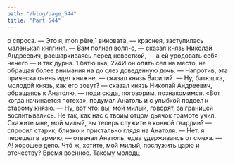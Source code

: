 ```yaml
---
path: "/blog/page_544"
title: "Part 544"
---
```


о спроса.
— Это я, mon père,1 виновата, — краснея, заступилась маленькая княгиня.
— Вам полная воля-с, — сказал князь Николай Андреевич, расшаркиваясь перед невесткой, — а ей уродовать себя нечего — и так дурна.
1 батюшка,
274И он опять сел на место, не обращая более внимания на до слез доведенную дочь.
— Напротив, эта прическа очень идет княжне, — сказал князь Василий.
— Ну, батюшка, молодой князь, как его зовут? — сказал князь Николай Андреевич, обращаясь к Анатолю, — поди сюда, поговорим, познакомимся.
«Вот когда начинается потеха», подумал Анатоль и с улыбкой подсел к старому князю.
— Ну, вот чтó: вы, мой милый, говорят, за границей воспитывались. Не так, как нас с твоим отцом дьячок грамоте учил. Скажите мне, мой милый, вы теперь служите в конной гвардии? — спросил старик, близко и пристально глядя на Анатоля.
— Нет, я перешел в армию, — отвечал Анатоль, едва удерживаясь от смеха.
— А! хорошее дело. Чтó ж, хотите, мой милый, послужить царю и отечеству? Время военное. Такому молодц
